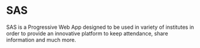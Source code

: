# SAS
SAS is a Progressive Web App designed to be used in variety of institutes in order to provide an innovative platform to keep attendance, share information and much more.
